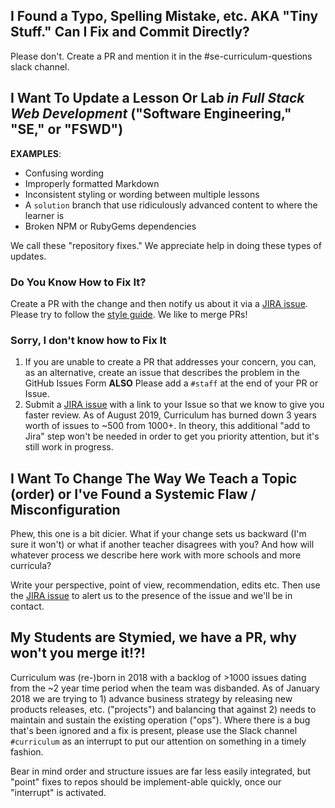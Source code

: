 ## I Found a Typo, Spelling Mistake, etc. AKA "Tiny Stuff." Can I Fix and Commit Directly?

Please don't. Create a PR and mention it in the #se-curriculum-questions slack channel.

## I Want To Update a Lesson Or Lab ***in Full Stack Web Development*** ("Software Engineering," "SE," or "FSWD")

**EXAMPLES**:

* Confusing wording
* Improperly formatted Markdown
* Inconsistent styling or wording between multiple lessons
* A `solution` branch that use ridiculously advanced content to where the learner is
* Broken NPM or RubyGems dependencies

We call these "repository fixes." We appreciate help in doing these types of updates.

### Do You Know How to Fix It?

Create a PR with the change and then notify us about it via a [JIRA issue][jira]. Please try to follow the [style guide](./style_guide.md). We like to merge PRs!

### Sorry, I don't know how to Fix It

1. If you are unable to create a PR that addresses your concern, you can, as an alternative, create an issue that describes the problem in the GitHub Issues Form **ALSO** Please add a `#staff` at the end of your PR or Issue.
2. Submit a [JIRA issue][jira] with a link to your Issue so that we know to give you faster review. As of August 2019, Curriculum has burned down 3 years worth of issues to ~500 from 1000+. In theory, this additional "add to Jira" step won't be needed in order to get you priority attention, but it's still work in progress.

## I Want To Change The Way We Teach a Topic (order) or I've Found a Systemic Flaw / Misconfiguration

Phew, this one is a bit dicier. What if your change sets us backward (I'm sure
it won't) or what if another teacher disagrees with you? And how will whatever
process we describe here work with more schools and more curricula?

Write your perspective, point of view, recommendation, edits etc. Then use
the [JIRA issue][jira] to alert us to the presence of the issue and we'll be in contact.

## My Students are Stymied, we have a PR, why won't you merge it!?!

Curriculum was (re-)born in 2018 with a backlog of >1000 issues dating
from the ~2 year time period when the team was disbanded. As of January
2018 we are trying to 1) advance business strategy by releasing new
products releases, etc. ("projects") and balancing that against 2)
needs to maintain and sustain the existing operation ("ops"). Where
there is a bug that's been ignored and a fix is present, please use the
Slack channel `#curriculum` as an interrupt to put our attention on something
in a timely fashion.

Bear in mind order and structure issues are far less easily integrated, but
"point" fixes to repos should be implement-able quickly, once our "interrupt"
is activated.

[jira]: https://flatiron.atlassian.net/projects/CO/board
[dswiki]: https://github.com/learn-co-curriculum/dsc-curriculum-guidelines
